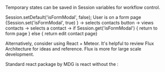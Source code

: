 Temporary states can be saved in Session variables for workflow control.

Session.setDefault('isFormModal', false);
User is on a form page {Session.set('isFormModal', true) } -> selects contacts button -> views contacts -> selects a contact -> 
   if Session.get('isFormModal') 
      { return to form page } 
      else
      { return edit contact page}
        



Alternatively, consider using React + Meteor.  It's helpful to review Flux Architecture for ideas and reference.  Flux is more for large scale development.

Standard react package by MDG is react without the :

